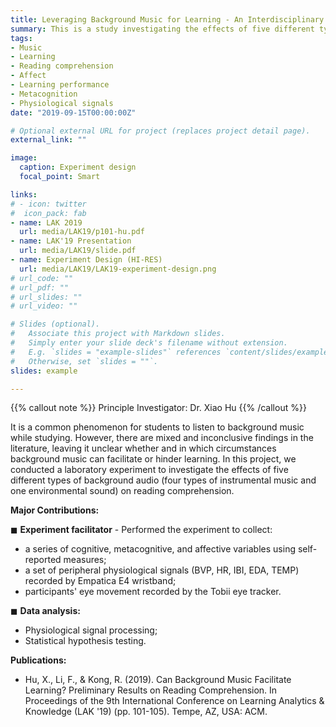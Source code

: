 ```yaml
---
title: Leveraging Background Music for Learning - An Interdisciplinary Approach
summary: This is a study investigating the effects of five different types of background audio (four types of instrumental music and one environmental sound) on reading comprehension. 
tags:
- Music
- Learning
- Reading comprehension
- Affect
- Learning performance
- Metacognition
- Physiological signals
date: "2019-09-15T00:00:00Z"

# Optional external URL for project (replaces project detail page).
external_link: ""

image:
  caption: Experiment design
  focal_point: Smart

links:
# - icon: twitter
#  icon_pack: fab
- name: LAK 2019
  url: media/LAK19/p101-hu.pdf
- name: LAK'19 Presentation
  url: media/LAK19/slide.pdf
- name: Experiment Design (HI-RES)
  url: media/LAK19/LAK19-experiment-design.png
# url_code: ""
# url_pdf: ""
# url_slides: ""
# url_video: ""

# Slides (optional).
#   Associate this project with Markdown slides.
#   Simply enter your slide deck's filename without extension.
#   E.g. `slides = "example-slides"` references `content/slides/example-slides.md`.
#   Otherwise, set `slides = ""`.
slides: example

---
```


{{% callout note %}}
Principle Investigator: Dr. Xiao Hu
{{% /callout %}}

It is a common phenomenon for students to listen to background music while studying. However, there are mixed and inconclusive findings in the literature, leaving it unclear whether and in which circumstances background music can facilitate or hinder learning. In this project, we conducted a laboratory experiment to investigate the effects of five different types of background audio (four types of instrumental music and one environmental sound) on reading comprehension. 


**Major Contributions:**

◼︎ **Experiment facilitator** - Performed the experiment to collect:

- a series of cognitive, metacognitive, and affective variables using self-reported measures;
- a set of peripheral physiological signals (BVP, HR, IBI, EDA, TEMP) recorded by Empatica E4 wristband;
- participants' eye movement recorded by the Tobii eye tracker.

◼︎ **Data analysis:**

- Physiological signal processing;
- Statistical hypothesis testing.

**Publications:**
- Hu, X., Li, F., & Kong, R. (2019). Can Background Music Facilitate Learning? Preliminary Results on Reading Comprehension. In Proceedings of the 9th International Conference on Learning Analytics & Knowledge (LAK '19) (pp. 101-105). Tempe, AZ, USA: ACM.

